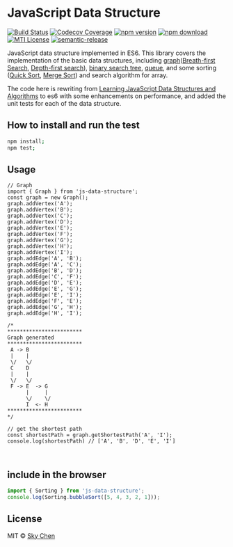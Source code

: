 # JavaScript Data Structure

[![Build Status](https://travis-ci.org/almandsky/js-data-structure.svg?branch=master)](https://travis-ci.org/almandsky/js-data-structure)
[![Codecov Coverage](https://img.shields.io/codecov/c/github/almandsky/js-data-structure.svg)](https://codecov.io/gh/almandsky/js-data-structure)
[![npm version](https://img.shields.io/npm/v/js-data-structure.svg)](https://www.npmjs.com/package/js-data-structure)
[![npm download](https://img.shields.io/npm/dt/js-data-structure.svg)](https://www.npmjs.com/package/js-data-structure)
[![MTI License](https://img.shields.io/npm/l/js-data-structure.svg)](http://opensource.org/licenses/MIT)
[![semantic-release](https://img.shields.io/badge/%20%20%F0%9F%93%A6%F0%9F%9A%80-semantic--release-e10079.svg)](https://github.com/semantic-release/semantic-release)


JavaScript data structure implemented in ES6.  This library covers the implementation of the basic data structures, including [graph](https://en.wikipedia.org/wiki/Graph_%28abstract_data_type%29)([Breath-first Search](https://en.wikipedia.org/wiki/Breadth-first_search), [Depth-first search](https://en.wikipedia.org/wiki/Depth-first_search)), [binary search tree](https://en.wikipedia.org/wiki/Binary_search_tree), [queue](https://en.wikipedia.org/wiki/Queue_%28abstract_data_type%29), and some sorting ([Quick Sort](http://en.wikipedia.org/wiki/Quicksort), [Merge Sort](http://en.wikipedia.org/wiki/Merge_sort)) and search algorithm for array.

The code here is rewriting from [Learning JavaScript Data Structures and Algorithms](https://github.com/loiane/javascript-datastructures-algorithms) to es6 with some enhancements on performance, and added the unit tests for each of the data structure.


## How to install and run the test

```bash
npm install;
npm test;
```

## Usage

```
// Graph
import { Graph } from 'js-data-structure';
const graph = new Graph();
graph.addVertex('A');
graph.addVertex('B');
graph.addVertex('C');
graph.addVertex('D');
graph.addVertex('E');
graph.addVertex('F');
graph.addVertex('G');
graph.addVertex('H');
graph.addVertex('I');
graph.addEdge('A', 'B');
graph.addEdge('A', 'C');
graph.addEdge('B', 'D');
graph.addEdge('C', 'F');
graph.addEdge('D', 'E');
graph.addEdge('E', 'G');
graph.addEdge('E', 'I');
graph.addEdge('F', 'E');
graph.addEdge('G', 'H');
graph.addEdge('H', 'I');

/*
************************
Graph generated
************************
 A -> B
 |    |
 \/   \/
 C    D
 |    |
 \/   \/
 F -> E  -> G
      |     |
      \/    \/
      I  <- H
************************
*/

// get the shortest path
const shortestPath = graph.getShortestPath('A', 'I');
console.log(shortestPath) // ['A', 'B', 'D', 'E', 'I']



```

## include in the browser

```javascript
import { Sorting } from 'js-data-structure';
console.log(Sorting.bubbleSort([5, 4, 3, 2, 1]));

```

## License

MIT © [Sky Chen](https://www.skychen.com)
